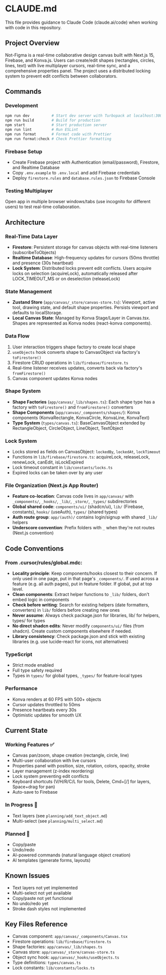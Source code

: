 # CLAUDE.md

This file provides guidance to Claude Code (claude.ai/code) when working with code in this repository.

## Project Overview

Not-Figma is a real-time collaborative design canvas built with Next.js 15, Firebase, and Konva.js. Users can create/edit shapes (rectangles, circles, lines, text) with live multiplayer cursors, real-time sync, and a comprehensive properties panel. The project uses a distributed locking system to prevent edit conflicts between collaborators.

## Commands

### Development

```bash
npm run dev          # Start dev server with Turbopack at localhost:3000
npm run build        # Build for production
npm start            # Start production server
npm run lint         # Run ESLint
npm run format       # Format code with Prettier
npm run format:check # Check Prettier formatting
```

### Firebase Setup

- Create Firebase project with Authentication (email/password), Firestore, and Realtime Database
- Copy `.env.example` to `.env.local` and add Firebase credentials
- Deploy `firestore.rules` and `database.rules.json` to Firebase Console

### Testing Multiplayer

Open app in multiple browser windows/tabs (use incognito for different users) to test real-time collaboration.

## Architecture

### Real-Time Data Layer

- **Firestore**: Persistent storage for canvas objects with real-time listeners (subscribeToObjects)
- **Realtime Database**: High-frequency updates for cursors (50ms throttle) and presence (30s heartbeat)
- **Lock System**: Distributed locks prevent edit conflicts. Users acquire locks on selection (acquireLock), automatically released after LOCK_TIMEOUT_MS or on deselection (releaseLock)

### State Management

- **Zustand Store** (`app/canvas/_store/canvas-store.ts`): Viewport, active tool, drawing state, and default shape properties. Persists viewport and defaults to localStorage.
- **Local Canvas State**: Managed by Konva Stage/Layer in Canvas.tsx. Shapes are represented as Konva nodes (react-konva components).

### Data Flow

1. User interaction triggers shape factory to create local shape
2. `useObjects` hook converts shape to CanvasObject via factory's `toFirestore()`
3. Firestore CRUD operations in `lib/firebase/firestore.ts`
4. Real-time listener receives updates, converts back via factory's `fromFirestore()`
5. Canvas component updates Konva nodes

### Shape System

- **Shape Factories** (`app/canvas/_lib/shapes.ts`): Each shape type has a factory with `toFirestore()` and `fromFirestore()` converters
- **Shape Components** (`app/canvas/_components/shapes/`): Konva components (KonvaRectangle, KonvaCircle, KonvaLine, KonvaText)
- **Type System** (`types/canvas.ts`): BaseCanvasObject extended by RectangleObject, CircleObject, LineObject, TextObject

### Lock System

- Locks stored as fields on CanvasObject: `lockedBy`, `lockedAt`, `lockTimeout`
- Functions in `lib/firebase/firestore.ts`: acquireLock, releaseLock, renewLock, canEdit, isLockExpired
- Lock timeout constant in `lib/constants/locks.ts`
- Expired locks can be taken over by any user

### File Organization (Next.js App Router)

- **Feature co-location**: Canvas code lives in `app/canvas/` with `_components/`, `_hooks/`, `_lib/`, `_store/`, `_types/` subdirectories
- **Global shared code**: `components/ui/` (shadcn/ui), `lib/` (Firebase, constants), `hooks/` (useAuth), `types/` (shared types)
- **Auth route group**: `app/(auth)/` contains login/signup with shared `_lib/` helpers
- **Underscore convention**: Prefix folders with `_` when they're not routes (Next.js convention)

## Code Conventions

### From .cursor/rules/global.mdc:

- **Locality principle**: Keep components/hooks closest to their concern. If only used in one page, put in that page's `_components/`. If used across a feature (e.g. all auth pages), put in feature folder. If global, put at top level.
- **Clean components**: Extract helper functions to `_lib/` folders, don't embed logic in components
- **Check before writing**: Search for existing helpers (date formatters, converters) in `lib/` folders before creating new ones
- **Never assume**: Always check package.json for libraries, lib/ for helpers, types/ for types
- **No direct shadcn edits**: Never modify `components/ui/` files (from shadcn). Create custom components elsewhere if needed.
- **Library consistency**: Check package.json and stick with existing libraries (e.g. use lucide-react for icons, not alternatives)

### TypeScript

- Strict mode enabled
- Full type safety required
- Types in `types/` for global types, `_types/` for feature-local types

### Performance

- Konva renders at 60 FPS with 500+ objects
- Cursor updates throttled to 50ms
- Presence heartbeats every 30s
- Optimistic updates for smooth UX

## Current State

### Working Features ✅

- Canvas pan/zoom, shape creation (rectangle, circle, line)
- Multi-user collaboration with live cursors
- Properties panel with position, size, rotation, colors, opacity, stroke
- Layer management (z-index reordering)
- Lock system preventing edit conflicts
- Keyboard shortcuts (V/H/R/C/L for tools, Delete, Cmd+[/] for layers, Space+drag for pan)
- Auto-save to Firebase

### In Progress 🚧

- Text layers (see `planning/add_text_object.md`)
- Multi-select (see `planning/multi_select.md`)

### Planned 📅

- Copy/paste
- Undo/redo
- AI-powered commands (natural language object creation)
- AI templates (generate forms, layouts)

## Known Issues

- Text layers not yet implemented
- Multi-select not yet available
- Copy/paste not yet functional
- No undo/redo yet
- Stroke dash styles not implemented

## Key Files Reference

- Canvas component: `app/canvas/_components/Canvas.tsx`
- Firestore operations: `lib/firebase/firestore.ts`
- Shape factories: `app/canvas/_lib/shapes.ts`
- Canvas store: `app/canvas/_store/canvas-store.ts`
- Object sync hook: `app/canvas/_hooks/useObjects.ts`
- Type definitions: `types/canvas.ts`
- Lock constants: `lib/constants/locks.ts`
